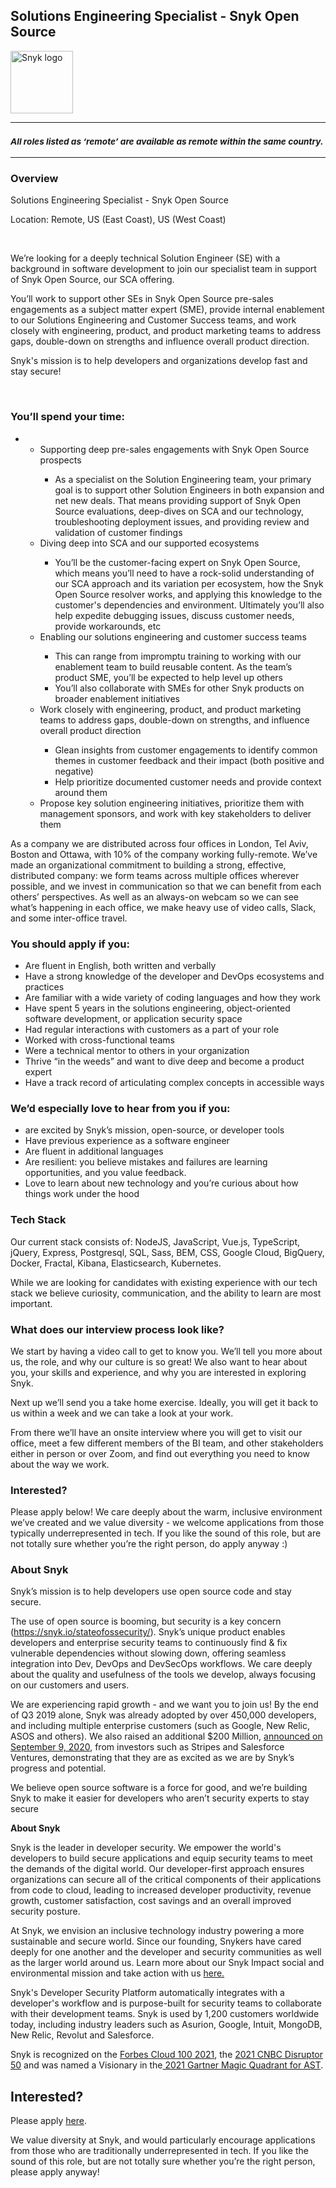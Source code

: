 Solutions Engineering Specialist - Snyk Open Source
---

<img src="https://res.cloudinary.com/snyk/image/upload/v1537345894/press-kit/brand/logo-black.png" width="100" alt="Snyk logo" />

<hr>
<h3><em><strong><sub>All roles listed as ‘remote’ are available as remote within the same country.</sub></strong></em></h3>
<hr>
<h3><strong>Overview</strong></h3>
<p><span style="font-weight: 400;">Solutions Engineering Specialist - Snyk Open Source</span></p>
<p><span style="font-weight: 400;">Location: Remote, US (East Coast), US (West Coast)</span></p>
<p>&nbsp;</p>
<p><span style="font-weight: 400;">We’re looking for a deeply technical Solution Engineer (SE) with a background in software development to join our specialist team in support of Snyk Open Source, our SCA offering.&nbsp;</span></p>
<p><span style="font-weight: 400;">You’ll work to support other SEs in Snyk Open Source pre-sales engagements as a subject matter expert (SME), provide internal enablement to our Solutions Engineering and Customer Success teams, and work closely with engineering, product, and product marketing teams to address gaps, double-down on strengths and influence overall product direction.</span></p>
<p><span style="font-weight: 400;">Snyk's mission is to help developers and organizations develop fast and stay secure!</span></p>
<p>&nbsp;</p>
<h3><strong>You’ll spend your time:</strong></h3>
<ul>
<li style="font-weight: 400;">
<ul>
<li style="font-weight: 400;"><span style="font-weight: 400;">Supporting deep pre-sales engagements with Snyk Open Source prospects</span></li>
<ul>
<li style="font-weight: 400;"><span style="font-weight: 400;">As a specialist on the Solution Engineering team, your primary goal is to support other Solution Engineers in both expansion and net new deals. That means providing support of Snyk Open Source evaluations, deep-dives on SCA and our technology, troubleshooting deployment issues, and providing review and validation of customer findings</span></li>
</ul>
</ul>
<ul>
<li style="font-weight: 400;"><span style="font-weight: 400;">Diving deep into SCA and our supported ecosystems&nbsp;</span></li>
<ul>
<li style="font-weight: 400;"><span style="font-weight: 400;">You’ll be the customer-facing expert on Snyk Open Source, which means you’ll need to have a rock-solid understanding of our SCA approach and its variation per ecosystem, how the Snyk Open Source resolver works, and applying this knowledge to the customer's dependencies and environment. Ultimately you’ll also help expedite debugging issues, discuss customer needs, provide workarounds, etc</span></li>
</ul>
</ul>
<ul>
<li style="font-weight: 400;"><span style="font-weight: 400;">Enabling our solutions engineering and customer success teams&nbsp;</span></li>
<ul>
<li style="font-weight: 400;"><span style="font-weight: 400;">This can range from impromptu training to working with our enablement team to build reusable content. As the team’s product SME, you’ll be expected to help level up others</span></li>
<li style="font-weight: 400;"><span style="font-weight: 400;">You’ll also collaborate with SMEs for other Snyk products on broader enablement initiatives</span></li>
</ul>
</ul>
<ul>
<li style="font-weight: 400;"><span style="font-weight: 400;">Work closely with engineering, product, and product marketing teams to address gaps, double-down on strengths, and influence overall product direction</span></li>
<ul>
<li style="font-weight: 400;"><span style="font-weight: 400;">Glean insights from customer engagements to identify common themes in customer feedback and their impact (both positive and negative)</span></li>
<li style="font-weight: 400;"><span style="font-weight: 400;">Help prioritize documented customer needs and provide context around them</span></li>
</ul>
<li style="font-weight: 400;"><span style="font-weight: 400;">Propose key solution engineering initiatives, prioritize them with management sponsors, and work with key stakeholders to deliver them&nbsp;</span></li>
</ul>
</li>
</ul>
<p><span style="font-weight: 400;">As a company we are distributed across four offices in London, Tel Aviv, Boston and Ottawa, with 10% of the company working fully-remote. We’ve made an organizational commitment to building a strong, effective, distributed company: we form teams across multiple offices wherever possible, and we invest in communication so that we can benefit from each others’ perspectives. As well as an always-on webcam so we can see what’s happening in each office, we make heavy use of video calls, Slack, and some inter-office travel.</span></p>
<h3><strong>You should apply if you:</strong></h3>
<ul>
<li style="font-weight: 400;"><span style="font-weight: 400;">Are fluent in English, both written and verbally</span></li>
<li style="font-weight: 400;"><span style="font-weight: 400;">Have a strong knowledge of the developer and DevOps ecosystems and practices</span></li>
<li style="font-weight: 400;"><span style="font-weight: 400;">Are familiar with a wide variety of coding languages and how they work</span></li>
<li style="font-weight: 400;"><span style="font-weight: 400;">Have spent 5 years in the solutions engineering, object-oriented software development, or application security space</span></li>
<li style="font-weight: 400;"><span style="font-weight: 400;">Had regular interactions with customers as a part of your role</span></li>
<li style="font-weight: 400;"><span style="font-weight: 400;">Worked with cross-functional teams</span></li>
<li style="font-weight: 400;"><span style="font-weight: 400;">Were a technical mentor to others in your organization</span></li>
<li style="font-weight: 400;"><span style="font-weight: 400;">Thrive “in the weeds” and want to dive deep and become a product expert</span></li>
<li style="font-weight: 400;"><span style="font-weight: 400;">Have a track record of articulating complex concepts in accessible ways</span></li>
</ul>
<h3><strong>We’d especially love to hear from you if you:</strong></h3>
<ul>
<li>are excited by Snyk’s mission, open-source, or developer tools</li>
<li style="font-weight: 400;"><span style="font-weight: 400;">Have previous experience as a software engineer</span></li>
<li style="font-weight: 400;"><span style="font-weight: 400;">Are fluent in additional languages</span></li>
<li style="font-weight: 400;"><span style="font-weight: 400;">Are resilient: you believe mistakes and failures are learning opportunities, and you value feedback.</span></li>
<li style="font-weight: 400;"><span style="font-weight: 400;">Love to learn about new technology and you’re curious about how things work under the hood</span></li>
</ul>
<h3><strong>Tech Stack</strong></h3>
<p><span style="font-weight: 400;">Our current stack consists of: NodeJS, JavaScript, Vue.js, TypeScript, jQuery, Express, Postgresql, SQL, Sass, BEM, CSS, Google Cloud, BigQuery, Docker, Fractal, Kibana, Elasticsearch, Kubernetes.</span></p>
<p><span style="font-weight: 400;">While we are looking for candidates with existing experience with our tech stack we believe curiosity, communication, and the ability to learn are most important.</span></p>
<h3><strong>What does our interview process look like?</strong></h3>
<p><span style="font-weight: 400;">We start by having a video call to get to know you. We’ll tell you more about us, the role, and why our culture is so great! We also want to hear about you, your skills and experience, and why you are interested in exploring Snyk.&nbsp;</span></p>
<p><span style="font-weight: 400;">Next up we’ll send you a take home exercise. Ideally, you will get it back to us within a week and we can take a look at your work.</span></p>
<p><span style="font-weight: 400;">From there we’ll have an onsite interview where you will get to visit our office, meet a few different members of the BI team, and other stakeholders either in person or over Zoom, and find out everything you need to know about the way we work.&nbsp;</span></p>
<h3><strong>Interested?</strong></h3>
<p><span style="font-weight: 400;">Please apply below! We care deeply about the warm, inclusive environment we’ve created and we value diversity - we welcome applications from those typically underrepresented in tech. If you like the sound of this role, but are not totally sure whether you’re the right person, do apply anyway :)</span></p>
<h3><strong>About Snyk</strong></h3>
<p><span style="font-weight: 400;">Snyk’s mission is to help developers use open source code and stay secure.&nbsp;</span></p>
<p><span style="font-weight: 400;">The use of open source is booming, but security is a key concern (</span><a href="https://snyk.io/stateofossecurity/"><span style="font-weight: 400;">https://snyk.io/stateofossecurity/</span></a><span style="font-weight: 400;">). Snyk’s unique product enables developers and enterprise security teams to continuously find &amp; fix vulnerable dependencies without slowing down, offering seamless integration into Dev, DevOps and DevSecOps workflows. </span><span style="font-weight: 400;">We care deeply about the quality and usefulness of the tools we develop, always focusing on our customers and users.&nbsp;</span></p>
<p><span style="font-weight: 400;">We are experiencing rapid growth - and we want you to join us! By the end of Q3 2019 alone, Snyk was already adopted by over 450,000 developers, and including multiple enterprise customers (such as Google, New Relic, ASOS and others). </span><span style="font-weight: 400;">We also raised an additional $200 Million, <a href="https://snyk.io/blog/snyk-closes-200m-to-modernize-security-industry/" target="_blank">announced on September 9, 2020</a></span><span style="font-weight: 400;">, from investors such as Stripes and Salesforce Ventures, demonstrating that they are as excited as we are by Snyk’s progress and potential</span><span style="font-weight: 400;">.</span></p>
<p><span style="font-weight: 400;">We believe open source software is a force for good, and we’re building Snyk to make it easier for developers who aren’t security experts to stay secure</span></p><div class="content-conclusion"><p><strong>About Snyk</strong></p>
<p><span style="font-weight: 400;">Snyk is the leader in developer security. We empower the world's developers to build secure applications and equip security teams to meet the demands of the digital world. Our developer-first approach ensures organizations can secure all of the critical components of their applications from code to cloud, leading to increased developer productivity, revenue growth, customer satisfaction, cost savings and an overall improved security posture.&nbsp;</span></p>
<p><span style="font-weight: 400;">At Snyk, we envision an inclusive technology industry powering a more sustainable and secure world.</span> <span style="font-weight: 400;">Since our founding, Snykers have cared deeply for one another and the developer and security communities as well as the larger world around us. Learn more about our Snyk Impact social and environmental mission and take action with us </span><a href="https://snyk.io/about/snyk-impact/"><span style="font-weight: 400;">here.</span></a></p>
<p><span style="font-weight: 400;">Snyk's Developer Security Platform automatically integrates with a developer's workflow and is purpose-built for security teams to collaborate with their development teams. Snyk is used by 1,200 customers worldwide today, including industry leaders such as Asurion, Google, Intuit, MongoDB, New Relic, Revolut and Salesforce.</span></p>
<p><span style="font-weight: 400;">Snyk is recognized on the </span><a href="https://www.forbes.com/cloud100/#6f24b5ba5f94"><span style="font-weight: 400;">Forbes Cloud 100 2021</span></a><span style="font-weight: 400;">, the </span><a href="https://www.cnbc.com/2021/05/25/these-are-the-2021-cnbc-disruptor-50-companies.html"><span style="font-weight: 400;">2021 CNBC Disruptor 50</span></a><span style="font-weight: 400;"> and was named a Visionary in the</span><a href="https://snyk.io/blog/snyk-visionary-2021-gartner-magic-quadrant-for-ast/"><span style="font-weight: 400;"> 2021 Gartner Magic Quadrant for AST</span></a><span style="font-weight: 400;">.</span></p></div>

Interested?
---

Please apply [here](https://boards.greenhouse.io/snyk/jobs/6005164002#app).

We value diversity at Snyk, and would particularly encourage applications from those who are traditionally underrepresented in tech.
If you like the sound of this role, but are not totally sure whether you’re the right person, please apply anyway!
